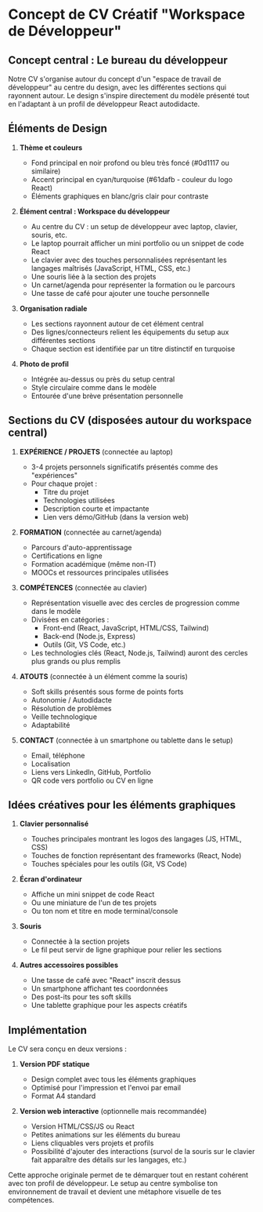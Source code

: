 # Concept de CV Créatif "Workspace de Développeur"

## Concept central : Le bureau du développeur

Notre CV s'organise autour du concept d'un "espace de travail de développeur" au centre du design, avec les différentes sections qui rayonnent autour. Le design s'inspire directement du modèle présenté tout en l'adaptant à un profil de développeur React autodidacte.

## Éléments de Design

1. **Thème et couleurs**

   - Fond principal en noir profond ou bleu très foncé (#0d1117 ou similaire)
   - Accent principal en cyan/turquoise (#61dafb - couleur du logo React)
   - Éléments graphiques en blanc/gris clair pour contraste

2. **Élément central : Workspace du développeur**

   - Au centre du CV : un setup de développeur avec laptop, clavier, souris, etc.
   - Le laptop pourrait afficher un mini portfolio ou un snippet de code React
   - Le clavier avec des touches personnalisées représentant les langages maîtrisés (JavaScript, HTML, CSS, etc.)
   - Une souris liée à la section des projets
   - Un carnet/agenda pour représenter la formation ou le parcours
   - Une tasse de café pour ajouter une touche personnelle

3. **Organisation radiale**

   - Les sections rayonnent autour de cet élément central
   - Des lignes/connecteurs relient les équipements du setup aux différentes sections
   - Chaque section est identifiée par un titre distinctif en turquoise

4. **Photo de profil**
   - Intégrée au-dessus ou près du setup central
   - Style circulaire comme dans le modèle
   - Entourée d'une brève présentation personnelle

## Sections du CV (disposées autour du workspace central)

1. **EXPÉRIENCE / PROJETS** (connectée au laptop)

   - 3-4 projets personnels significatifs présentés comme des "expériences"
   - Pour chaque projet :
     - Titre du projet
     - Technologies utilisées
     - Description courte et impactante
     - Lien vers démo/GitHub (dans la version web)

2. **FORMATION** (connectée au carnet/agenda)

   - Parcours d'auto-apprentissage
   - Certifications en ligne
   - Formation académique (même non-IT)
   - MOOCs et ressources principales utilisées

3. **COMPÉTENCES** (connectée au clavier)

   - Représentation visuelle avec des cercles de progression comme dans le modèle
   - Divisées en catégories :
     - Front-end (React, JavaScript, HTML/CSS, Tailwind)
     - Back-end (Node.js, Express)
     - Outils (Git, VS Code, etc.)
   - Les technologies clés (React, Node.js, Tailwind) auront des cercles plus grands ou plus remplis

4. **ATOUTS** (connectée à un élément comme la souris)

   - Soft skills présentés sous forme de points forts
   - Autonomie / Autodidacte
   - Résolution de problèmes
   - Veille technologique
   - Adaptabilité

5. **CONTACT** (connectée à un smartphone ou tablette dans le setup)
   - Email, téléphone
   - Localisation
   - Liens vers LinkedIn, GitHub, Portfolio
   - QR code vers portfolio ou CV en ligne

## Idées créatives pour les éléments graphiques

1. **Clavier personnalisé**

   - Touches principales montrant les logos des langages (JS, HTML, CSS)
   - Touches de fonction représentant des frameworks (React, Node)
   - Touches spéciales pour les outils (Git, VS Code)

2. **Écran d'ordinateur**

   - Affiche un mini snippet de code React
   - Ou une miniature de l'un de tes projets
   - Ou ton nom et titre en mode terminal/console

3. **Souris**

   - Connectée à la section projets
   - Le fil peut servir de ligne graphique pour relier les sections

4. **Autres accessoires possibles**
   - Une tasse de café avec "React" inscrit dessus
   - Un smartphone affichant tes coordonnées
   - Des post-its pour tes soft skills
   - Une tablette graphique pour les aspects créatifs

## Implémentation

Le CV sera conçu en deux versions :

1. **Version PDF statique**

   - Design complet avec tous les éléments graphiques
   - Optimisé pour l'impression et l'envoi par email
   - Format A4 standard

2. **Version web interactive** (optionnelle mais recommandée)
   - Version HTML/CSS/JS ou React
   - Petites animations sur les éléments du bureau
   - Liens cliquables vers projets et profils
   - Possibilité d'ajouter des interactions (survol de la souris sur le clavier fait apparaître des détails sur les langages, etc.)

Cette approche originale permet de te démarquer tout en restant cohérent avec ton profil de développeur. Le setup au centre symbolise ton environnement de travail et devient une métaphore visuelle de tes compétences.
